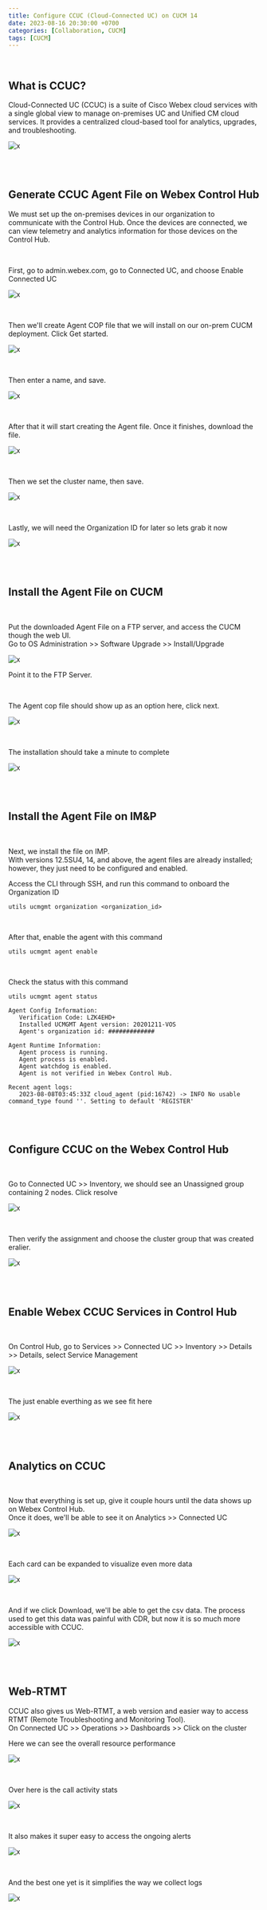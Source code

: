 ```yaml
---
title: Configure CCUC (Cloud-Connected UC) on CUCM 14
date: 2023-08-16 20:30:00 +0700
categories: [Collaboration, CUCM]
tags: [CUCM]
---
```


<br>

## What is CCUC?

Cloud-Connected UC (CCUC) is a suite of Cisco Webex cloud services with a single global view to manage on-premises UC and Unified CM cloud services.  It provides a centralized cloud-based tool for analytics, upgrades, and troubleshooting. 

![x](/static/2023-08-08-ccuc/01.png)

<br>
<br>

## Generate CCUC Agent File on Webex Control Hub

We must set up the on-premises devices in our organization to communicate with the Control Hub. Once the devices are connected, we can view telemetry and analytics information for those devices on the Control Hub. 

<br>

First, go to admin.webex.com, go to Connected UC, and choose Enable Connected UC

![x](/static/2023-08-08-ccuc/02.png)

<br>

Then we'll create Agent COP file that we will install on our on-prem CUCM deployment. Click Get started.

![x](/static/2023-08-08-ccuc/03.png)

<br>

Then enter a name, and save.

![x](/static/2023-08-08-ccuc/04.png)

<br>

After that it will start creating the Agent file. Once it finishes, download the file.

![x](/static/2023-08-08-ccuc/05.png)

<br>

Then we set the cluster name, then save.


![x](/static/2023-08-08-ccuc/06.png)


<br>

Lastly, we will need the Organization ID for later so lets grab it now

![x](/static/2023-08-08-ccuc/07.png)


<br>
<br>

## Install the Agent File on CUCM

<br>

Put the downloaded Agent File on a FTP server, and access the CUCM though the web UI. <br>
Go to OS Administration >> Software Upgrade >> Install/Upgrade

![x](/static/2023-08-08-ccuc/08.png)

Point it to the FTP Server.

<br>

The Agent cop file should show up as an option here, click next.

![x](/static/2023-08-08-ccuc/09.png)

<br>


The installation should take a minute to complete

![x](/static/2023-08-08-ccuc/10.png)


<br>
<br>

## Install the Agent File on IM&P

<br>

Next, we install the file on IMP. <br>
With versions 12.5SU4, 14, and above, the agent files are already installed; however, they just need to be configured and enabled. <br>

Access the CLI through SSH, and run this command to onboard the Organization ID

```shell
utils ucmgmt organization <organization_id>
```

<br>

After that, enable the agent with this command 

```shell
utils ucmgmt agent enable
```

<br>

Check the status with this command

```shell
utils ucmgmt agent status
```

```shell
Agent Config Information:
   Verification Code: LZK4EHD+
   Installed UCMGMT Agent version: 20201211-VOS
   Agent's organization id: #############

Agent Runtime Information:
   Agent process is running.
   Agent process is enabled.
   Agent watchdog is enabled.
   Agent is not verified in Webex Control Hub.

Recent agent logs:
   2023-08-08T03:45:33Z cloud_agent (pid:16742) -> INFO No usable command_type found ''. Setting to default 'REGISTER'
```

<br>
<br>

## Configure CCUC on the Webex Control Hub

<br>

Go to Connected UC >> Inventory, we should see an Unassigned group containing 2 nodes. Click resolve

![x](/static/2023-08-08-ccuc/11.png)

<br>

Then verify the assignment and choose the cluster group that was created eralier.

![x](/static/2023-08-08-ccuc/12.png)

<br>
<br>

## Enable Webex CCUC Services in Control Hub

<br>

On Control Hub, go to Services >> Connected UC >> Inventory >> Details >> Details, select Service Management

![x](/static/2023-08-08-ccuc/13.png)

<br>

The just enable everthing as we see fit here

![x](/static/2023-08-08-ccuc/14.png)


<br>
<br>

## Analytics on CCUC

<br>

Now that everything is set up, give it couple hours until the data shows up on Webex Control Hub. <br>
Once it does, we'll be able to see it on Analytics >> Connected UC

![x](/static/2023-08-08-ccuc/21.png)

<br>

Each card can be expanded to visualize even more data

![x](/static/2023-08-08-ccuc/22.png)

<br>

And if we click Download, we'll be able to get the csv data. The process used to get this data was painful with CDR, but now it is so much more accessible with CCUC.


![x](/static/2023-08-08-ccuc/23.png)

<br>
<br>

## Web-RTMT

CCUC also gives us Web-RTMT, a web version and easier way to access RTMT (Remote Troubleshooting and Monitoring Tool). <br>
On Connected UC >> Operations >> Dashboards >> Click on the cluster

Here we can see the overall resource performance 

![x](/static/2023-08-08-ccuc/17.png)

<br>

Over here is the call activity stats

![x](/static/2023-08-08-ccuc/18.png)

<br>

It also makes it super easy to access the ongoing alerts

![x](/static/2023-08-08-ccuc/19.png)

<br>

And the best one yet is it simplifies the way we collect logs

![x](/static/2023-08-08-ccuc/20.png)

<br>
